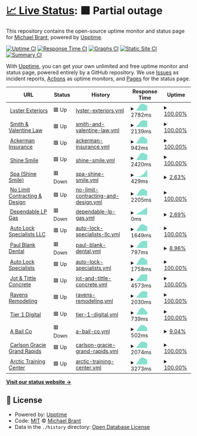 # [📈 Live Status](https://monitoring.tier1digital.com): <!--live status--> **🟧 Partial outage**

This repository contains the open-source uptime monitor and status page for [Michael Brant](http://michaelbrant.com), powered by [Upptime](https://github.com/upptime/upptime).

[![Uptime CI](https://github.com/mrbrant89/od1-monitoring/workflows/Uptime%20CI/badge.svg)](https://github.com/mrbrant89/od1-monitoring/actions?query=workflow%3A%22Uptime+CI%22)
[![Response Time CI](https://github.com/mrbrant89/od1-monitoring/workflows/Response%20Time%20CI/badge.svg)](https://github.com/mrbrant89/od1-monitoring/actions?query=workflow%3A%22Response+Time+CI%22)
[![Graphs CI](https://github.com/mrbrant89/od1-monitoring/workflows/Graphs%20CI/badge.svg)](https://github.com/mrbrant89/od1-monitoring/actions?query=workflow%3A%22Graphs+CI%22)
[![Static Site CI](https://github.com/mrbrant89/od1-monitoring/workflows/Static%20Site%20CI/badge.svg)](https://github.com/mrbrant89/od1-monitoring/actions?query=workflow%3A%22Static+Site+CI%22)
[![Summary CI](https://github.com/mrbrant89/od1-monitoring/workflows/Summary%20CI/badge.svg)](https://github.com/mrbrant89/od1-monitoring/actions?query=workflow%3A%22Summary+CI%22)

With [Upptime](https://upptime.js.org), you can get your own unlimited and free uptime monitor and status page, powered entirely by a GitHub repository. We use [Issues](https://github.com/mrbrant89/od1-monitoring/issues) as incident reports, [Actions](https://github.com/mrbrant89/od1-monitoring/actions) as uptime monitors, and [Pages](https://monitoring.tier1digital.com) for the status page.

<!--start: status pages-->
<!-- This summary is generated by Upptime (https://github.com/upptime/upptime) -->
<!-- Do not edit this manually, your changes will be overwritten -->
<!-- prettier-ignore -->
| URL | Status | History | Response Time | Uptime |
| --- | ------ | ------- | ------------- | ------ |
| <img alt="" src="https://icons.duckduckgo.com/ip3/855lysters.com.ico" height="13"> [Lyster Exteriors](https://855lysters.com) | 🟩 Up | [lyster-exteriors.yml](https://github.com/mrbrant89/od1-monitoring/commits/HEAD/history/lyster-exteriors.yml) | <details><summary><img alt="Response time graph" src="./graphs/lyster-exteriors/response-time-week.png" height="20"> 2782ms</summary><br><a href="https://monitoring.tier1digital.com/history/lyster-exteriors"><img alt="Response time 2782" src="https://img.shields.io/endpoint?url=https%3A%2F%2Fraw.githubusercontent.com%2Fmrbrant89%2Fod1-monitoring%2FHEAD%2Fapi%2Flyster-exteriors%2Fresponse-time.json"></a><br><a href="https://monitoring.tier1digital.com/history/lyster-exteriors"><img alt="24-hour response time 2782" src="https://img.shields.io/endpoint?url=https%3A%2F%2Fraw.githubusercontent.com%2Fmrbrant89%2Fod1-monitoring%2FHEAD%2Fapi%2Flyster-exteriors%2Fresponse-time-day.json"></a><br><a href="https://monitoring.tier1digital.com/history/lyster-exteriors"><img alt="7-day response time 2782" src="https://img.shields.io/endpoint?url=https%3A%2F%2Fraw.githubusercontent.com%2Fmrbrant89%2Fod1-monitoring%2FHEAD%2Fapi%2Flyster-exteriors%2Fresponse-time-week.json"></a><br><a href="https://monitoring.tier1digital.com/history/lyster-exteriors"><img alt="30-day response time 2782" src="https://img.shields.io/endpoint?url=https%3A%2F%2Fraw.githubusercontent.com%2Fmrbrant89%2Fod1-monitoring%2FHEAD%2Fapi%2Flyster-exteriors%2Fresponse-time-month.json"></a><br><a href="https://monitoring.tier1digital.com/history/lyster-exteriors"><img alt="1-year response time 2782" src="https://img.shields.io/endpoint?url=https%3A%2F%2Fraw.githubusercontent.com%2Fmrbrant89%2Fod1-monitoring%2FHEAD%2Fapi%2Flyster-exteriors%2Fresponse-time-year.json"></a></details> | <details><summary><a href="https://monitoring.tier1digital.com/history/lyster-exteriors">100.00%</a></summary><a href="https://monitoring.tier1digital.com/history/lyster-exteriors"><img alt="All-time uptime 100.00%" src="https://img.shields.io/endpoint?url=https%3A%2F%2Fraw.githubusercontent.com%2Fmrbrant89%2Fod1-monitoring%2FHEAD%2Fapi%2Flyster-exteriors%2Fuptime.json"></a><br><a href="https://monitoring.tier1digital.com/history/lyster-exteriors"><img alt="24-hour uptime 100.00%" src="https://img.shields.io/endpoint?url=https%3A%2F%2Fraw.githubusercontent.com%2Fmrbrant89%2Fod1-monitoring%2FHEAD%2Fapi%2Flyster-exteriors%2Fuptime-day.json"></a><br><a href="https://monitoring.tier1digital.com/history/lyster-exteriors"><img alt="7-day uptime 100.00%" src="https://img.shields.io/endpoint?url=https%3A%2F%2Fraw.githubusercontent.com%2Fmrbrant89%2Fod1-monitoring%2FHEAD%2Fapi%2Flyster-exteriors%2Fuptime-week.json"></a><br><a href="https://monitoring.tier1digital.com/history/lyster-exteriors"><img alt="30-day uptime 100.00%" src="https://img.shields.io/endpoint?url=https%3A%2F%2Fraw.githubusercontent.com%2Fmrbrant89%2Fod1-monitoring%2FHEAD%2Fapi%2Flyster-exteriors%2Fuptime-month.json"></a><br><a href="https://monitoring.tier1digital.com/history/lyster-exteriors"><img alt="1-year uptime 100.00%" src="https://img.shields.io/endpoint?url=https%3A%2F%2Fraw.githubusercontent.com%2Fmrbrant89%2Fod1-monitoring%2FHEAD%2Fapi%2Flyster-exteriors%2Fuptime-year.json"></a></details>
| <img alt="" src="https://icons.duckduckgo.com/ip3/yourvoiceintrial.com.ico" height="13"> [Smith & Valentine Law](https://yourvoiceintrial.com) | 🟩 Up | [smith-and-valentine-law.yml](https://github.com/mrbrant89/od1-monitoring/commits/HEAD/history/smith-and-valentine-law.yml) | <details><summary><img alt="Response time graph" src="./graphs/smith-and-valentine-law/response-time-week.png" height="20"> 2139ms</summary><br><a href="https://monitoring.tier1digital.com/history/smith-and-valentine-law"><img alt="Response time 2139" src="https://img.shields.io/endpoint?url=https%3A%2F%2Fraw.githubusercontent.com%2Fmrbrant89%2Fod1-monitoring%2FHEAD%2Fapi%2Fsmith-and-valentine-law%2Fresponse-time.json"></a><br><a href="https://monitoring.tier1digital.com/history/smith-and-valentine-law"><img alt="24-hour response time 2139" src="https://img.shields.io/endpoint?url=https%3A%2F%2Fraw.githubusercontent.com%2Fmrbrant89%2Fod1-monitoring%2FHEAD%2Fapi%2Fsmith-and-valentine-law%2Fresponse-time-day.json"></a><br><a href="https://monitoring.tier1digital.com/history/smith-and-valentine-law"><img alt="7-day response time 2139" src="https://img.shields.io/endpoint?url=https%3A%2F%2Fraw.githubusercontent.com%2Fmrbrant89%2Fod1-monitoring%2FHEAD%2Fapi%2Fsmith-and-valentine-law%2Fresponse-time-week.json"></a><br><a href="https://monitoring.tier1digital.com/history/smith-and-valentine-law"><img alt="30-day response time 2139" src="https://img.shields.io/endpoint?url=https%3A%2F%2Fraw.githubusercontent.com%2Fmrbrant89%2Fod1-monitoring%2FHEAD%2Fapi%2Fsmith-and-valentine-law%2Fresponse-time-month.json"></a><br><a href="https://monitoring.tier1digital.com/history/smith-and-valentine-law"><img alt="1-year response time 2139" src="https://img.shields.io/endpoint?url=https%3A%2F%2Fraw.githubusercontent.com%2Fmrbrant89%2Fod1-monitoring%2FHEAD%2Fapi%2Fsmith-and-valentine-law%2Fresponse-time-year.json"></a></details> | <details><summary><a href="https://monitoring.tier1digital.com/history/smith-and-valentine-law">100.00%</a></summary><a href="https://monitoring.tier1digital.com/history/smith-and-valentine-law"><img alt="All-time uptime 100.00%" src="https://img.shields.io/endpoint?url=https%3A%2F%2Fraw.githubusercontent.com%2Fmrbrant89%2Fod1-monitoring%2FHEAD%2Fapi%2Fsmith-and-valentine-law%2Fuptime.json"></a><br><a href="https://monitoring.tier1digital.com/history/smith-and-valentine-law"><img alt="24-hour uptime 100.00%" src="https://img.shields.io/endpoint?url=https%3A%2F%2Fraw.githubusercontent.com%2Fmrbrant89%2Fod1-monitoring%2FHEAD%2Fapi%2Fsmith-and-valentine-law%2Fuptime-day.json"></a><br><a href="https://monitoring.tier1digital.com/history/smith-and-valentine-law"><img alt="7-day uptime 100.00%" src="https://img.shields.io/endpoint?url=https%3A%2F%2Fraw.githubusercontent.com%2Fmrbrant89%2Fod1-monitoring%2FHEAD%2Fapi%2Fsmith-and-valentine-law%2Fuptime-week.json"></a><br><a href="https://monitoring.tier1digital.com/history/smith-and-valentine-law"><img alt="30-day uptime 100.00%" src="https://img.shields.io/endpoint?url=https%3A%2F%2Fraw.githubusercontent.com%2Fmrbrant89%2Fod1-monitoring%2FHEAD%2Fapi%2Fsmith-and-valentine-law%2Fuptime-month.json"></a><br><a href="https://monitoring.tier1digital.com/history/smith-and-valentine-law"><img alt="1-year uptime 100.00%" src="https://img.shields.io/endpoint?url=https%3A%2F%2Fraw.githubusercontent.com%2Fmrbrant89%2Fod1-monitoring%2FHEAD%2Fapi%2Fsmith-and-valentine-law%2Fuptime-year.json"></a></details>
| <img alt="" src="https://icons.duckduckgo.com/ip3/ackerman-insurance.com.ico" height="13"> [Ackerman Insurance](https://ackerman-insurance.com) | 🟩 Up | [ackerman-insurance.yml](https://github.com/mrbrant89/od1-monitoring/commits/HEAD/history/ackerman-insurance.yml) | <details><summary><img alt="Response time graph" src="./graphs/ackerman-insurance/response-time-week.png" height="20"> 942ms</summary><br><a href="https://monitoring.tier1digital.com/history/ackerman-insurance"><img alt="Response time 942" src="https://img.shields.io/endpoint?url=https%3A%2F%2Fraw.githubusercontent.com%2Fmrbrant89%2Fod1-monitoring%2FHEAD%2Fapi%2Fackerman-insurance%2Fresponse-time.json"></a><br><a href="https://monitoring.tier1digital.com/history/ackerman-insurance"><img alt="24-hour response time 942" src="https://img.shields.io/endpoint?url=https%3A%2F%2Fraw.githubusercontent.com%2Fmrbrant89%2Fod1-monitoring%2FHEAD%2Fapi%2Fackerman-insurance%2Fresponse-time-day.json"></a><br><a href="https://monitoring.tier1digital.com/history/ackerman-insurance"><img alt="7-day response time 942" src="https://img.shields.io/endpoint?url=https%3A%2F%2Fraw.githubusercontent.com%2Fmrbrant89%2Fod1-monitoring%2FHEAD%2Fapi%2Fackerman-insurance%2Fresponse-time-week.json"></a><br><a href="https://monitoring.tier1digital.com/history/ackerman-insurance"><img alt="30-day response time 942" src="https://img.shields.io/endpoint?url=https%3A%2F%2Fraw.githubusercontent.com%2Fmrbrant89%2Fod1-monitoring%2FHEAD%2Fapi%2Fackerman-insurance%2Fresponse-time-month.json"></a><br><a href="https://monitoring.tier1digital.com/history/ackerman-insurance"><img alt="1-year response time 942" src="https://img.shields.io/endpoint?url=https%3A%2F%2Fraw.githubusercontent.com%2Fmrbrant89%2Fod1-monitoring%2FHEAD%2Fapi%2Fackerman-insurance%2Fresponse-time-year.json"></a></details> | <details><summary><a href="https://monitoring.tier1digital.com/history/ackerman-insurance">100.00%</a></summary><a href="https://monitoring.tier1digital.com/history/ackerman-insurance"><img alt="All-time uptime 100.00%" src="https://img.shields.io/endpoint?url=https%3A%2F%2Fraw.githubusercontent.com%2Fmrbrant89%2Fod1-monitoring%2FHEAD%2Fapi%2Fackerman-insurance%2Fuptime.json"></a><br><a href="https://monitoring.tier1digital.com/history/ackerman-insurance"><img alt="24-hour uptime 100.00%" src="https://img.shields.io/endpoint?url=https%3A%2F%2Fraw.githubusercontent.com%2Fmrbrant89%2Fod1-monitoring%2FHEAD%2Fapi%2Fackerman-insurance%2Fuptime-day.json"></a><br><a href="https://monitoring.tier1digital.com/history/ackerman-insurance"><img alt="7-day uptime 100.00%" src="https://img.shields.io/endpoint?url=https%3A%2F%2Fraw.githubusercontent.com%2Fmrbrant89%2Fod1-monitoring%2FHEAD%2Fapi%2Fackerman-insurance%2Fuptime-week.json"></a><br><a href="https://monitoring.tier1digital.com/history/ackerman-insurance"><img alt="30-day uptime 100.00%" src="https://img.shields.io/endpoint?url=https%3A%2F%2Fraw.githubusercontent.com%2Fmrbrant89%2Fod1-monitoring%2FHEAD%2Fapi%2Fackerman-insurance%2Fuptime-month.json"></a><br><a href="https://monitoring.tier1digital.com/history/ackerman-insurance"><img alt="1-year uptime 100.00%" src="https://img.shields.io/endpoint?url=https%3A%2F%2Fraw.githubusercontent.com%2Fmrbrant89%2Fod1-monitoring%2FHEAD%2Fapi%2Fackerman-insurance%2Fuptime-year.json"></a></details>
| <img alt="" src="https://icons.duckduckgo.com/ip3/shinesmile.com.ico" height="13"> [Shine Smile](https://shinesmile.com) | 🟩 Up | [shine-smile.yml](https://github.com/mrbrant89/od1-monitoring/commits/HEAD/history/shine-smile.yml) | <details><summary><img alt="Response time graph" src="./graphs/shine-smile/response-time-week.png" height="20"> 2420ms</summary><br><a href="https://monitoring.tier1digital.com/history/shine-smile"><img alt="Response time 2420" src="https://img.shields.io/endpoint?url=https%3A%2F%2Fraw.githubusercontent.com%2Fmrbrant89%2Fod1-monitoring%2FHEAD%2Fapi%2Fshine-smile%2Fresponse-time.json"></a><br><a href="https://monitoring.tier1digital.com/history/shine-smile"><img alt="24-hour response time 2420" src="https://img.shields.io/endpoint?url=https%3A%2F%2Fraw.githubusercontent.com%2Fmrbrant89%2Fod1-monitoring%2FHEAD%2Fapi%2Fshine-smile%2Fresponse-time-day.json"></a><br><a href="https://monitoring.tier1digital.com/history/shine-smile"><img alt="7-day response time 2420" src="https://img.shields.io/endpoint?url=https%3A%2F%2Fraw.githubusercontent.com%2Fmrbrant89%2Fod1-monitoring%2FHEAD%2Fapi%2Fshine-smile%2Fresponse-time-week.json"></a><br><a href="https://monitoring.tier1digital.com/history/shine-smile"><img alt="30-day response time 2420" src="https://img.shields.io/endpoint?url=https%3A%2F%2Fraw.githubusercontent.com%2Fmrbrant89%2Fod1-monitoring%2FHEAD%2Fapi%2Fshine-smile%2Fresponse-time-month.json"></a><br><a href="https://monitoring.tier1digital.com/history/shine-smile"><img alt="1-year response time 2420" src="https://img.shields.io/endpoint?url=https%3A%2F%2Fraw.githubusercontent.com%2Fmrbrant89%2Fod1-monitoring%2FHEAD%2Fapi%2Fshine-smile%2Fresponse-time-year.json"></a></details> | <details><summary><a href="https://monitoring.tier1digital.com/history/shine-smile">100.00%</a></summary><a href="https://monitoring.tier1digital.com/history/shine-smile"><img alt="All-time uptime 100.00%" src="https://img.shields.io/endpoint?url=https%3A%2F%2Fraw.githubusercontent.com%2Fmrbrant89%2Fod1-monitoring%2FHEAD%2Fapi%2Fshine-smile%2Fuptime.json"></a><br><a href="https://monitoring.tier1digital.com/history/shine-smile"><img alt="24-hour uptime 100.00%" src="https://img.shields.io/endpoint?url=https%3A%2F%2Fraw.githubusercontent.com%2Fmrbrant89%2Fod1-monitoring%2FHEAD%2Fapi%2Fshine-smile%2Fuptime-day.json"></a><br><a href="https://monitoring.tier1digital.com/history/shine-smile"><img alt="7-day uptime 100.00%" src="https://img.shields.io/endpoint?url=https%3A%2F%2Fraw.githubusercontent.com%2Fmrbrant89%2Fod1-monitoring%2FHEAD%2Fapi%2Fshine-smile%2Fuptime-week.json"></a><br><a href="https://monitoring.tier1digital.com/history/shine-smile"><img alt="30-day uptime 100.00%" src="https://img.shields.io/endpoint?url=https%3A%2F%2Fraw.githubusercontent.com%2Fmrbrant89%2Fod1-monitoring%2FHEAD%2Fapi%2Fshine-smile%2Fuptime-month.json"></a><br><a href="https://monitoring.tier1digital.com/history/shine-smile"><img alt="1-year uptime 100.00%" src="https://img.shields.io/endpoint?url=https%3A%2F%2Fraw.githubusercontent.com%2Fmrbrant89%2Fod1-monitoring%2FHEAD%2Fapi%2Fshine-smile%2Fuptime-year.json"></a></details>
| <img alt="" src="https://icons.duckduckgo.com/ip3/spa.shinesmile.com.ico" height="13"> [Spa (Shine Smile)](https://spa.shinesmile.com) | 🟥 Down | [spa-shine-smile.yml](https://github.com/mrbrant89/od1-monitoring/commits/HEAD/history/spa-shine-smile.yml) | <details><summary><img alt="Response time graph" src="./graphs/spa-shine-smile/response-time-week.png" height="20"> 429ms</summary><br><a href="https://monitoring.tier1digital.com/history/spa-shine-smile"><img alt="Response time 429" src="https://img.shields.io/endpoint?url=https%3A%2F%2Fraw.githubusercontent.com%2Fmrbrant89%2Fod1-monitoring%2FHEAD%2Fapi%2Fspa-shine-smile%2Fresponse-time.json"></a><br><a href="https://monitoring.tier1digital.com/history/spa-shine-smile"><img alt="24-hour response time 429" src="https://img.shields.io/endpoint?url=https%3A%2F%2Fraw.githubusercontent.com%2Fmrbrant89%2Fod1-monitoring%2FHEAD%2Fapi%2Fspa-shine-smile%2Fresponse-time-day.json"></a><br><a href="https://monitoring.tier1digital.com/history/spa-shine-smile"><img alt="7-day response time 429" src="https://img.shields.io/endpoint?url=https%3A%2F%2Fraw.githubusercontent.com%2Fmrbrant89%2Fod1-monitoring%2FHEAD%2Fapi%2Fspa-shine-smile%2Fresponse-time-week.json"></a><br><a href="https://monitoring.tier1digital.com/history/spa-shine-smile"><img alt="30-day response time 429" src="https://img.shields.io/endpoint?url=https%3A%2F%2Fraw.githubusercontent.com%2Fmrbrant89%2Fod1-monitoring%2FHEAD%2Fapi%2Fspa-shine-smile%2Fresponse-time-month.json"></a><br><a href="https://monitoring.tier1digital.com/history/spa-shine-smile"><img alt="1-year response time 429" src="https://img.shields.io/endpoint?url=https%3A%2F%2Fraw.githubusercontent.com%2Fmrbrant89%2Fod1-monitoring%2FHEAD%2Fapi%2Fspa-shine-smile%2Fresponse-time-year.json"></a></details> | <details><summary><a href="https://monitoring.tier1digital.com/history/spa-shine-smile">2.63%</a></summary><a href="https://monitoring.tier1digital.com/history/spa-shine-smile"><img alt="All-time uptime 2.63%" src="https://img.shields.io/endpoint?url=https%3A%2F%2Fraw.githubusercontent.com%2Fmrbrant89%2Fod1-monitoring%2FHEAD%2Fapi%2Fspa-shine-smile%2Fuptime.json"></a><br><a href="https://monitoring.tier1digital.com/history/spa-shine-smile"><img alt="24-hour uptime 2.63%" src="https://img.shields.io/endpoint?url=https%3A%2F%2Fraw.githubusercontent.com%2Fmrbrant89%2Fod1-monitoring%2FHEAD%2Fapi%2Fspa-shine-smile%2Fuptime-day.json"></a><br><a href="https://monitoring.tier1digital.com/history/spa-shine-smile"><img alt="7-day uptime 2.63%" src="https://img.shields.io/endpoint?url=https%3A%2F%2Fraw.githubusercontent.com%2Fmrbrant89%2Fod1-monitoring%2FHEAD%2Fapi%2Fspa-shine-smile%2Fuptime-week.json"></a><br><a href="https://monitoring.tier1digital.com/history/spa-shine-smile"><img alt="30-day uptime 2.63%" src="https://img.shields.io/endpoint?url=https%3A%2F%2Fraw.githubusercontent.com%2Fmrbrant89%2Fod1-monitoring%2FHEAD%2Fapi%2Fspa-shine-smile%2Fuptime-month.json"></a><br><a href="https://monitoring.tier1digital.com/history/spa-shine-smile"><img alt="1-year uptime 2.63%" src="https://img.shields.io/endpoint?url=https%3A%2F%2Fraw.githubusercontent.com%2Fmrbrant89%2Fod1-monitoring%2FHEAD%2Fapi%2Fspa-shine-smile%2Fuptime-year.json"></a></details>
| <img alt="" src="https://icons.duckduckgo.com/ip3/nolimitcontractinganddesign.com.ico" height="13"> [No Limit Contracting & Design](https://nolimitcontractinganddesign.com) | 🟩 Up | [no-limit-contracting-and-design.yml](https://github.com/mrbrant89/od1-monitoring/commits/HEAD/history/no-limit-contracting-and-design.yml) | <details><summary><img alt="Response time graph" src="./graphs/no-limit-contracting-and-design/response-time-week.png" height="20"> 2205ms</summary><br><a href="https://monitoring.tier1digital.com/history/no-limit-contracting-and-design"><img alt="Response time 2205" src="https://img.shields.io/endpoint?url=https%3A%2F%2Fraw.githubusercontent.com%2Fmrbrant89%2Fod1-monitoring%2FHEAD%2Fapi%2Fno-limit-contracting-and-design%2Fresponse-time.json"></a><br><a href="https://monitoring.tier1digital.com/history/no-limit-contracting-and-design"><img alt="24-hour response time 2205" src="https://img.shields.io/endpoint?url=https%3A%2F%2Fraw.githubusercontent.com%2Fmrbrant89%2Fod1-monitoring%2FHEAD%2Fapi%2Fno-limit-contracting-and-design%2Fresponse-time-day.json"></a><br><a href="https://monitoring.tier1digital.com/history/no-limit-contracting-and-design"><img alt="7-day response time 2205" src="https://img.shields.io/endpoint?url=https%3A%2F%2Fraw.githubusercontent.com%2Fmrbrant89%2Fod1-monitoring%2FHEAD%2Fapi%2Fno-limit-contracting-and-design%2Fresponse-time-week.json"></a><br><a href="https://monitoring.tier1digital.com/history/no-limit-contracting-and-design"><img alt="30-day response time 2205" src="https://img.shields.io/endpoint?url=https%3A%2F%2Fraw.githubusercontent.com%2Fmrbrant89%2Fod1-monitoring%2FHEAD%2Fapi%2Fno-limit-contracting-and-design%2Fresponse-time-month.json"></a><br><a href="https://monitoring.tier1digital.com/history/no-limit-contracting-and-design"><img alt="1-year response time 2205" src="https://img.shields.io/endpoint?url=https%3A%2F%2Fraw.githubusercontent.com%2Fmrbrant89%2Fod1-monitoring%2FHEAD%2Fapi%2Fno-limit-contracting-and-design%2Fresponse-time-year.json"></a></details> | <details><summary><a href="https://monitoring.tier1digital.com/history/no-limit-contracting-and-design">100.00%</a></summary><a href="https://monitoring.tier1digital.com/history/no-limit-contracting-and-design"><img alt="All-time uptime 100.00%" src="https://img.shields.io/endpoint?url=https%3A%2F%2Fraw.githubusercontent.com%2Fmrbrant89%2Fod1-monitoring%2FHEAD%2Fapi%2Fno-limit-contracting-and-design%2Fuptime.json"></a><br><a href="https://monitoring.tier1digital.com/history/no-limit-contracting-and-design"><img alt="24-hour uptime 100.00%" src="https://img.shields.io/endpoint?url=https%3A%2F%2Fraw.githubusercontent.com%2Fmrbrant89%2Fod1-monitoring%2FHEAD%2Fapi%2Fno-limit-contracting-and-design%2Fuptime-day.json"></a><br><a href="https://monitoring.tier1digital.com/history/no-limit-contracting-and-design"><img alt="7-day uptime 100.00%" src="https://img.shields.io/endpoint?url=https%3A%2F%2Fraw.githubusercontent.com%2Fmrbrant89%2Fod1-monitoring%2FHEAD%2Fapi%2Fno-limit-contracting-and-design%2Fuptime-week.json"></a><br><a href="https://monitoring.tier1digital.com/history/no-limit-contracting-and-design"><img alt="30-day uptime 100.00%" src="https://img.shields.io/endpoint?url=https%3A%2F%2Fraw.githubusercontent.com%2Fmrbrant89%2Fod1-monitoring%2FHEAD%2Fapi%2Fno-limit-contracting-and-design%2Fuptime-month.json"></a><br><a href="https://monitoring.tier1digital.com/history/no-limit-contracting-and-design"><img alt="1-year uptime 100.00%" src="https://img.shields.io/endpoint?url=https%3A%2F%2Fraw.githubusercontent.com%2Fmrbrant89%2Fod1-monitoring%2FHEAD%2Fapi%2Fno-limit-contracting-and-design%2Fuptime-year.json"></a></details>
| <img alt="" src="https://icons.duckduckgo.com/ip3/depenablelpgas.com.ico" height="13"> [Dependable LP Gas](https://depenablelpgas.com) | 🟥 Down | [dependable-lp-gas.yml](https://github.com/mrbrant89/od1-monitoring/commits/HEAD/history/dependable-lp-gas.yml) | <details><summary><img alt="Response time graph" src="./graphs/dependable-lp-gas/response-time-week.png" height="20"> 0ms</summary><br><a href="https://monitoring.tier1digital.com/history/dependable-lp-gas"><img alt="Response time 0" src="https://img.shields.io/endpoint?url=https%3A%2F%2Fraw.githubusercontent.com%2Fmrbrant89%2Fod1-monitoring%2FHEAD%2Fapi%2Fdependable-lp-gas%2Fresponse-time.json"></a><br><a href="https://monitoring.tier1digital.com/history/dependable-lp-gas"><img alt="24-hour response time 0" src="https://img.shields.io/endpoint?url=https%3A%2F%2Fraw.githubusercontent.com%2Fmrbrant89%2Fod1-monitoring%2FHEAD%2Fapi%2Fdependable-lp-gas%2Fresponse-time-day.json"></a><br><a href="https://monitoring.tier1digital.com/history/dependable-lp-gas"><img alt="7-day response time 0" src="https://img.shields.io/endpoint?url=https%3A%2F%2Fraw.githubusercontent.com%2Fmrbrant89%2Fod1-monitoring%2FHEAD%2Fapi%2Fdependable-lp-gas%2Fresponse-time-week.json"></a><br><a href="https://monitoring.tier1digital.com/history/dependable-lp-gas"><img alt="30-day response time 0" src="https://img.shields.io/endpoint?url=https%3A%2F%2Fraw.githubusercontent.com%2Fmrbrant89%2Fod1-monitoring%2FHEAD%2Fapi%2Fdependable-lp-gas%2Fresponse-time-month.json"></a><br><a href="https://monitoring.tier1digital.com/history/dependable-lp-gas"><img alt="1-year response time 0" src="https://img.shields.io/endpoint?url=https%3A%2F%2Fraw.githubusercontent.com%2Fmrbrant89%2Fod1-monitoring%2FHEAD%2Fapi%2Fdependable-lp-gas%2Fresponse-time-year.json"></a></details> | <details><summary><a href="https://monitoring.tier1digital.com/history/dependable-lp-gas">2.69%</a></summary><a href="https://monitoring.tier1digital.com/history/dependable-lp-gas"><img alt="All-time uptime 2.69%" src="https://img.shields.io/endpoint?url=https%3A%2F%2Fraw.githubusercontent.com%2Fmrbrant89%2Fod1-monitoring%2FHEAD%2Fapi%2Fdependable-lp-gas%2Fuptime.json"></a><br><a href="https://monitoring.tier1digital.com/history/dependable-lp-gas"><img alt="24-hour uptime 2.69%" src="https://img.shields.io/endpoint?url=https%3A%2F%2Fraw.githubusercontent.com%2Fmrbrant89%2Fod1-monitoring%2FHEAD%2Fapi%2Fdependable-lp-gas%2Fuptime-day.json"></a><br><a href="https://monitoring.tier1digital.com/history/dependable-lp-gas"><img alt="7-day uptime 2.69%" src="https://img.shields.io/endpoint?url=https%3A%2F%2Fraw.githubusercontent.com%2Fmrbrant89%2Fod1-monitoring%2FHEAD%2Fapi%2Fdependable-lp-gas%2Fuptime-week.json"></a><br><a href="https://monitoring.tier1digital.com/history/dependable-lp-gas"><img alt="30-day uptime 2.69%" src="https://img.shields.io/endpoint?url=https%3A%2F%2Fraw.githubusercontent.com%2Fmrbrant89%2Fod1-monitoring%2FHEAD%2Fapi%2Fdependable-lp-gas%2Fuptime-month.json"></a><br><a href="https://monitoring.tier1digital.com/history/dependable-lp-gas"><img alt="1-year uptime 2.69%" src="https://img.shields.io/endpoint?url=https%3A%2F%2Fraw.githubusercontent.com%2Fmrbrant89%2Fod1-monitoring%2FHEAD%2Fapi%2Fdependable-lp-gas%2Fuptime-year.json"></a></details>
| <img alt="" src="https://icons.duckduckgo.com/ip3/grandrapids-locksmith.com.ico" height="13"> [Auto Lock Specialists LLC](https://grandrapids-locksmith.com) | 🟩 Up | [auto-lock-specialists-llc.yml](https://github.com/mrbrant89/od1-monitoring/commits/HEAD/history/auto-lock-specialists-llc.yml) | <details><summary><img alt="Response time graph" src="./graphs/auto-lock-specialists-llc/response-time-week.png" height="20"> 1649ms</summary><br><a href="https://monitoring.tier1digital.com/history/auto-lock-specialists-llc"><img alt="Response time 1649" src="https://img.shields.io/endpoint?url=https%3A%2F%2Fraw.githubusercontent.com%2Fmrbrant89%2Fod1-monitoring%2FHEAD%2Fapi%2Fauto-lock-specialists-llc%2Fresponse-time.json"></a><br><a href="https://monitoring.tier1digital.com/history/auto-lock-specialists-llc"><img alt="24-hour response time 1649" src="https://img.shields.io/endpoint?url=https%3A%2F%2Fraw.githubusercontent.com%2Fmrbrant89%2Fod1-monitoring%2FHEAD%2Fapi%2Fauto-lock-specialists-llc%2Fresponse-time-day.json"></a><br><a href="https://monitoring.tier1digital.com/history/auto-lock-specialists-llc"><img alt="7-day response time 1649" src="https://img.shields.io/endpoint?url=https%3A%2F%2Fraw.githubusercontent.com%2Fmrbrant89%2Fod1-monitoring%2FHEAD%2Fapi%2Fauto-lock-specialists-llc%2Fresponse-time-week.json"></a><br><a href="https://monitoring.tier1digital.com/history/auto-lock-specialists-llc"><img alt="30-day response time 1649" src="https://img.shields.io/endpoint?url=https%3A%2F%2Fraw.githubusercontent.com%2Fmrbrant89%2Fod1-monitoring%2FHEAD%2Fapi%2Fauto-lock-specialists-llc%2Fresponse-time-month.json"></a><br><a href="https://monitoring.tier1digital.com/history/auto-lock-specialists-llc"><img alt="1-year response time 1649" src="https://img.shields.io/endpoint?url=https%3A%2F%2Fraw.githubusercontent.com%2Fmrbrant89%2Fod1-monitoring%2FHEAD%2Fapi%2Fauto-lock-specialists-llc%2Fresponse-time-year.json"></a></details> | <details><summary><a href="https://monitoring.tier1digital.com/history/auto-lock-specialists-llc">100.00%</a></summary><a href="https://monitoring.tier1digital.com/history/auto-lock-specialists-llc"><img alt="All-time uptime 100.00%" src="https://img.shields.io/endpoint?url=https%3A%2F%2Fraw.githubusercontent.com%2Fmrbrant89%2Fod1-monitoring%2FHEAD%2Fapi%2Fauto-lock-specialists-llc%2Fuptime.json"></a><br><a href="https://monitoring.tier1digital.com/history/auto-lock-specialists-llc"><img alt="24-hour uptime 100.00%" src="https://img.shields.io/endpoint?url=https%3A%2F%2Fraw.githubusercontent.com%2Fmrbrant89%2Fod1-monitoring%2FHEAD%2Fapi%2Fauto-lock-specialists-llc%2Fuptime-day.json"></a><br><a href="https://monitoring.tier1digital.com/history/auto-lock-specialists-llc"><img alt="7-day uptime 100.00%" src="https://img.shields.io/endpoint?url=https%3A%2F%2Fraw.githubusercontent.com%2Fmrbrant89%2Fod1-monitoring%2FHEAD%2Fapi%2Fauto-lock-specialists-llc%2Fuptime-week.json"></a><br><a href="https://monitoring.tier1digital.com/history/auto-lock-specialists-llc"><img alt="30-day uptime 100.00%" src="https://img.shields.io/endpoint?url=https%3A%2F%2Fraw.githubusercontent.com%2Fmrbrant89%2Fod1-monitoring%2FHEAD%2Fapi%2Fauto-lock-specialists-llc%2Fuptime-month.json"></a><br><a href="https://monitoring.tier1digital.com/history/auto-lock-specialists-llc"><img alt="1-year uptime 100.00%" src="https://img.shields.io/endpoint?url=https%3A%2F%2Fraw.githubusercontent.com%2Fmrbrant89%2Fod1-monitoring%2FHEAD%2Fapi%2Fauto-lock-specialists-llc%2Fuptime-year.json"></a></details>
| <img alt="" src="https://icons.duckduckgo.com/ip3/paulblank.dental.ico" height="13"> [Paul Blank Dental](https://paulblank.dental) | 🟥 Down | [paul-blank-dental.yml](https://github.com/mrbrant89/od1-monitoring/commits/HEAD/history/paul-blank-dental.yml) | <details><summary><img alt="Response time graph" src="./graphs/paul-blank-dental/response-time-week.png" height="20"> 797ms</summary><br><a href="https://monitoring.tier1digital.com/history/paul-blank-dental"><img alt="Response time 797" src="https://img.shields.io/endpoint?url=https%3A%2F%2Fraw.githubusercontent.com%2Fmrbrant89%2Fod1-monitoring%2FHEAD%2Fapi%2Fpaul-blank-dental%2Fresponse-time.json"></a><br><a href="https://monitoring.tier1digital.com/history/paul-blank-dental"><img alt="24-hour response time 797" src="https://img.shields.io/endpoint?url=https%3A%2F%2Fraw.githubusercontent.com%2Fmrbrant89%2Fod1-monitoring%2FHEAD%2Fapi%2Fpaul-blank-dental%2Fresponse-time-day.json"></a><br><a href="https://monitoring.tier1digital.com/history/paul-blank-dental"><img alt="7-day response time 797" src="https://img.shields.io/endpoint?url=https%3A%2F%2Fraw.githubusercontent.com%2Fmrbrant89%2Fod1-monitoring%2FHEAD%2Fapi%2Fpaul-blank-dental%2Fresponse-time-week.json"></a><br><a href="https://monitoring.tier1digital.com/history/paul-blank-dental"><img alt="30-day response time 797" src="https://img.shields.io/endpoint?url=https%3A%2F%2Fraw.githubusercontent.com%2Fmrbrant89%2Fod1-monitoring%2FHEAD%2Fapi%2Fpaul-blank-dental%2Fresponse-time-month.json"></a><br><a href="https://monitoring.tier1digital.com/history/paul-blank-dental"><img alt="1-year response time 797" src="https://img.shields.io/endpoint?url=https%3A%2F%2Fraw.githubusercontent.com%2Fmrbrant89%2Fod1-monitoring%2FHEAD%2Fapi%2Fpaul-blank-dental%2Fresponse-time-year.json"></a></details> | <details><summary><a href="https://monitoring.tier1digital.com/history/paul-blank-dental">8.96%</a></summary><a href="https://monitoring.tier1digital.com/history/paul-blank-dental"><img alt="All-time uptime 8.96%" src="https://img.shields.io/endpoint?url=https%3A%2F%2Fraw.githubusercontent.com%2Fmrbrant89%2Fod1-monitoring%2FHEAD%2Fapi%2Fpaul-blank-dental%2Fuptime.json"></a><br><a href="https://monitoring.tier1digital.com/history/paul-blank-dental"><img alt="24-hour uptime 8.96%" src="https://img.shields.io/endpoint?url=https%3A%2F%2Fraw.githubusercontent.com%2Fmrbrant89%2Fod1-monitoring%2FHEAD%2Fapi%2Fpaul-blank-dental%2Fuptime-day.json"></a><br><a href="https://monitoring.tier1digital.com/history/paul-blank-dental"><img alt="7-day uptime 8.96%" src="https://img.shields.io/endpoint?url=https%3A%2F%2Fraw.githubusercontent.com%2Fmrbrant89%2Fod1-monitoring%2FHEAD%2Fapi%2Fpaul-blank-dental%2Fuptime-week.json"></a><br><a href="https://monitoring.tier1digital.com/history/paul-blank-dental"><img alt="30-day uptime 8.96%" src="https://img.shields.io/endpoint?url=https%3A%2F%2Fraw.githubusercontent.com%2Fmrbrant89%2Fod1-monitoring%2FHEAD%2Fapi%2Fpaul-blank-dental%2Fuptime-month.json"></a><br><a href="https://monitoring.tier1digital.com/history/paul-blank-dental"><img alt="1-year uptime 8.96%" src="https://img.shields.io/endpoint?url=https%3A%2F%2Fraw.githubusercontent.com%2Fmrbrant89%2Fod1-monitoring%2FHEAD%2Fapi%2Fpaul-blank-dental%2Fuptime-year.json"></a></details>
| <img alt="" src="https://icons.duckduckgo.com/ip3/kalamazoo-locksmith.com.ico" height="13"> [Auto Lock Specialists](https://kalamazoo-locksmith.com) | 🟩 Up | [auto-lock-specialists.yml](https://github.com/mrbrant89/od1-monitoring/commits/HEAD/history/auto-lock-specialists.yml) | <details><summary><img alt="Response time graph" src="./graphs/auto-lock-specialists/response-time-week.png" height="20"> 1758ms</summary><br><a href="https://monitoring.tier1digital.com/history/auto-lock-specialists"><img alt="Response time 1758" src="https://img.shields.io/endpoint?url=https%3A%2F%2Fraw.githubusercontent.com%2Fmrbrant89%2Fod1-monitoring%2FHEAD%2Fapi%2Fauto-lock-specialists%2Fresponse-time.json"></a><br><a href="https://monitoring.tier1digital.com/history/auto-lock-specialists"><img alt="24-hour response time 1758" src="https://img.shields.io/endpoint?url=https%3A%2F%2Fraw.githubusercontent.com%2Fmrbrant89%2Fod1-monitoring%2FHEAD%2Fapi%2Fauto-lock-specialists%2Fresponse-time-day.json"></a><br><a href="https://monitoring.tier1digital.com/history/auto-lock-specialists"><img alt="7-day response time 1758" src="https://img.shields.io/endpoint?url=https%3A%2F%2Fraw.githubusercontent.com%2Fmrbrant89%2Fod1-monitoring%2FHEAD%2Fapi%2Fauto-lock-specialists%2Fresponse-time-week.json"></a><br><a href="https://monitoring.tier1digital.com/history/auto-lock-specialists"><img alt="30-day response time 1758" src="https://img.shields.io/endpoint?url=https%3A%2F%2Fraw.githubusercontent.com%2Fmrbrant89%2Fod1-monitoring%2FHEAD%2Fapi%2Fauto-lock-specialists%2Fresponse-time-month.json"></a><br><a href="https://monitoring.tier1digital.com/history/auto-lock-specialists"><img alt="1-year response time 1758" src="https://img.shields.io/endpoint?url=https%3A%2F%2Fraw.githubusercontent.com%2Fmrbrant89%2Fod1-monitoring%2FHEAD%2Fapi%2Fauto-lock-specialists%2Fresponse-time-year.json"></a></details> | <details><summary><a href="https://monitoring.tier1digital.com/history/auto-lock-specialists">100.00%</a></summary><a href="https://monitoring.tier1digital.com/history/auto-lock-specialists"><img alt="All-time uptime 100.00%" src="https://img.shields.io/endpoint?url=https%3A%2F%2Fraw.githubusercontent.com%2Fmrbrant89%2Fod1-monitoring%2FHEAD%2Fapi%2Fauto-lock-specialists%2Fuptime.json"></a><br><a href="https://monitoring.tier1digital.com/history/auto-lock-specialists"><img alt="24-hour uptime 100.00%" src="https://img.shields.io/endpoint?url=https%3A%2F%2Fraw.githubusercontent.com%2Fmrbrant89%2Fod1-monitoring%2FHEAD%2Fapi%2Fauto-lock-specialists%2Fuptime-day.json"></a><br><a href="https://monitoring.tier1digital.com/history/auto-lock-specialists"><img alt="7-day uptime 100.00%" src="https://img.shields.io/endpoint?url=https%3A%2F%2Fraw.githubusercontent.com%2Fmrbrant89%2Fod1-monitoring%2FHEAD%2Fapi%2Fauto-lock-specialists%2Fuptime-week.json"></a><br><a href="https://monitoring.tier1digital.com/history/auto-lock-specialists"><img alt="30-day uptime 100.00%" src="https://img.shields.io/endpoint?url=https%3A%2F%2Fraw.githubusercontent.com%2Fmrbrant89%2Fod1-monitoring%2FHEAD%2Fapi%2Fauto-lock-specialists%2Fuptime-month.json"></a><br><a href="https://monitoring.tier1digital.com/history/auto-lock-specialists"><img alt="1-year uptime 100.00%" src="https://img.shields.io/endpoint?url=https%3A%2F%2Fraw.githubusercontent.com%2Fmrbrant89%2Fod1-monitoring%2FHEAD%2Fapi%2Fauto-lock-specialists%2Fuptime-year.json"></a></details>
| <img alt="" src="https://icons.duckduckgo.com/ip3/jotandtittleconcrete.com.ico" height="13"> [Jot & Tittle Concrete](https://jotandtittleconcrete.com) | 🟩 Up | [jot-and-tittle-concrete.yml](https://github.com/mrbrant89/od1-monitoring/commits/HEAD/history/jot-and-tittle-concrete.yml) | <details><summary><img alt="Response time graph" src="./graphs/jot-and-tittle-concrete/response-time-week.png" height="20"> 4573ms</summary><br><a href="https://monitoring.tier1digital.com/history/jot-and-tittle-concrete"><img alt="Response time 4573" src="https://img.shields.io/endpoint?url=https%3A%2F%2Fraw.githubusercontent.com%2Fmrbrant89%2Fod1-monitoring%2FHEAD%2Fapi%2Fjot-and-tittle-concrete%2Fresponse-time.json"></a><br><a href="https://monitoring.tier1digital.com/history/jot-and-tittle-concrete"><img alt="24-hour response time 4573" src="https://img.shields.io/endpoint?url=https%3A%2F%2Fraw.githubusercontent.com%2Fmrbrant89%2Fod1-monitoring%2FHEAD%2Fapi%2Fjot-and-tittle-concrete%2Fresponse-time-day.json"></a><br><a href="https://monitoring.tier1digital.com/history/jot-and-tittle-concrete"><img alt="7-day response time 4573" src="https://img.shields.io/endpoint?url=https%3A%2F%2Fraw.githubusercontent.com%2Fmrbrant89%2Fod1-monitoring%2FHEAD%2Fapi%2Fjot-and-tittle-concrete%2Fresponse-time-week.json"></a><br><a href="https://monitoring.tier1digital.com/history/jot-and-tittle-concrete"><img alt="30-day response time 4573" src="https://img.shields.io/endpoint?url=https%3A%2F%2Fraw.githubusercontent.com%2Fmrbrant89%2Fod1-monitoring%2FHEAD%2Fapi%2Fjot-and-tittle-concrete%2Fresponse-time-month.json"></a><br><a href="https://monitoring.tier1digital.com/history/jot-and-tittle-concrete"><img alt="1-year response time 4573" src="https://img.shields.io/endpoint?url=https%3A%2F%2Fraw.githubusercontent.com%2Fmrbrant89%2Fod1-monitoring%2FHEAD%2Fapi%2Fjot-and-tittle-concrete%2Fresponse-time-year.json"></a></details> | <details><summary><a href="https://monitoring.tier1digital.com/history/jot-and-tittle-concrete">100.00%</a></summary><a href="https://monitoring.tier1digital.com/history/jot-and-tittle-concrete"><img alt="All-time uptime 100.00%" src="https://img.shields.io/endpoint?url=https%3A%2F%2Fraw.githubusercontent.com%2Fmrbrant89%2Fod1-monitoring%2FHEAD%2Fapi%2Fjot-and-tittle-concrete%2Fuptime.json"></a><br><a href="https://monitoring.tier1digital.com/history/jot-and-tittle-concrete"><img alt="24-hour uptime 100.00%" src="https://img.shields.io/endpoint?url=https%3A%2F%2Fraw.githubusercontent.com%2Fmrbrant89%2Fod1-monitoring%2FHEAD%2Fapi%2Fjot-and-tittle-concrete%2Fuptime-day.json"></a><br><a href="https://monitoring.tier1digital.com/history/jot-and-tittle-concrete"><img alt="7-day uptime 100.00%" src="https://img.shields.io/endpoint?url=https%3A%2F%2Fraw.githubusercontent.com%2Fmrbrant89%2Fod1-monitoring%2FHEAD%2Fapi%2Fjot-and-tittle-concrete%2Fuptime-week.json"></a><br><a href="https://monitoring.tier1digital.com/history/jot-and-tittle-concrete"><img alt="30-day uptime 100.00%" src="https://img.shields.io/endpoint?url=https%3A%2F%2Fraw.githubusercontent.com%2Fmrbrant89%2Fod1-monitoring%2FHEAD%2Fapi%2Fjot-and-tittle-concrete%2Fuptime-month.json"></a><br><a href="https://monitoring.tier1digital.com/history/jot-and-tittle-concrete"><img alt="1-year uptime 100.00%" src="https://img.shields.io/endpoint?url=https%3A%2F%2Fraw.githubusercontent.com%2Fmrbrant89%2Fod1-monitoring%2FHEAD%2Fapi%2Fjot-and-tittle-concrete%2Fuptime-year.json"></a></details>
| <img alt="" src="https://icons.duckduckgo.com/ip3/ravenremodelingoflansing.com.ico" height="13"> [Ravens Remodeling](https://ravenremodelingoflansing.com) | 🟩 Up | [ravens-remodeling.yml](https://github.com/mrbrant89/od1-monitoring/commits/HEAD/history/ravens-remodeling.yml) | <details><summary><img alt="Response time graph" src="./graphs/ravens-remodeling/response-time-week.png" height="20"> 2030ms</summary><br><a href="https://monitoring.tier1digital.com/history/ravens-remodeling"><img alt="Response time 2030" src="https://img.shields.io/endpoint?url=https%3A%2F%2Fraw.githubusercontent.com%2Fmrbrant89%2Fod1-monitoring%2FHEAD%2Fapi%2Fravens-remodeling%2Fresponse-time.json"></a><br><a href="https://monitoring.tier1digital.com/history/ravens-remodeling"><img alt="24-hour response time 2030" src="https://img.shields.io/endpoint?url=https%3A%2F%2Fraw.githubusercontent.com%2Fmrbrant89%2Fod1-monitoring%2FHEAD%2Fapi%2Fravens-remodeling%2Fresponse-time-day.json"></a><br><a href="https://monitoring.tier1digital.com/history/ravens-remodeling"><img alt="7-day response time 2030" src="https://img.shields.io/endpoint?url=https%3A%2F%2Fraw.githubusercontent.com%2Fmrbrant89%2Fod1-monitoring%2FHEAD%2Fapi%2Fravens-remodeling%2Fresponse-time-week.json"></a><br><a href="https://monitoring.tier1digital.com/history/ravens-remodeling"><img alt="30-day response time 2030" src="https://img.shields.io/endpoint?url=https%3A%2F%2Fraw.githubusercontent.com%2Fmrbrant89%2Fod1-monitoring%2FHEAD%2Fapi%2Fravens-remodeling%2Fresponse-time-month.json"></a><br><a href="https://monitoring.tier1digital.com/history/ravens-remodeling"><img alt="1-year response time 2030" src="https://img.shields.io/endpoint?url=https%3A%2F%2Fraw.githubusercontent.com%2Fmrbrant89%2Fod1-monitoring%2FHEAD%2Fapi%2Fravens-remodeling%2Fresponse-time-year.json"></a></details> | <details><summary><a href="https://monitoring.tier1digital.com/history/ravens-remodeling">100.00%</a></summary><a href="https://monitoring.tier1digital.com/history/ravens-remodeling"><img alt="All-time uptime 100.00%" src="https://img.shields.io/endpoint?url=https%3A%2F%2Fraw.githubusercontent.com%2Fmrbrant89%2Fod1-monitoring%2FHEAD%2Fapi%2Fravens-remodeling%2Fuptime.json"></a><br><a href="https://monitoring.tier1digital.com/history/ravens-remodeling"><img alt="24-hour uptime 100.00%" src="https://img.shields.io/endpoint?url=https%3A%2F%2Fraw.githubusercontent.com%2Fmrbrant89%2Fod1-monitoring%2FHEAD%2Fapi%2Fravens-remodeling%2Fuptime-day.json"></a><br><a href="https://monitoring.tier1digital.com/history/ravens-remodeling"><img alt="7-day uptime 100.00%" src="https://img.shields.io/endpoint?url=https%3A%2F%2Fraw.githubusercontent.com%2Fmrbrant89%2Fod1-monitoring%2FHEAD%2Fapi%2Fravens-remodeling%2Fuptime-week.json"></a><br><a href="https://monitoring.tier1digital.com/history/ravens-remodeling"><img alt="30-day uptime 100.00%" src="https://img.shields.io/endpoint?url=https%3A%2F%2Fraw.githubusercontent.com%2Fmrbrant89%2Fod1-monitoring%2FHEAD%2Fapi%2Fravens-remodeling%2Fuptime-month.json"></a><br><a href="https://monitoring.tier1digital.com/history/ravens-remodeling"><img alt="1-year uptime 100.00%" src="https://img.shields.io/endpoint?url=https%3A%2F%2Fraw.githubusercontent.com%2Fmrbrant89%2Fod1-monitoring%2FHEAD%2Fapi%2Fravens-remodeling%2Fuptime-year.json"></a></details>
| <img alt="" src="https://icons.duckduckgo.com/ip3/tier1digital.com.ico" height="13"> [Tier 1 Digital](https://tier1digital.com) | 🟩 Up | [tier-1-digital.yml](https://github.com/mrbrant89/od1-monitoring/commits/HEAD/history/tier-1-digital.yml) | <details><summary><img alt="Response time graph" src="./graphs/tier-1-digital/response-time-week.png" height="20"> 739ms</summary><br><a href="https://monitoring.tier1digital.com/history/tier-1-digital"><img alt="Response time 739" src="https://img.shields.io/endpoint?url=https%3A%2F%2Fraw.githubusercontent.com%2Fmrbrant89%2Fod1-monitoring%2FHEAD%2Fapi%2Ftier-1-digital%2Fresponse-time.json"></a><br><a href="https://monitoring.tier1digital.com/history/tier-1-digital"><img alt="24-hour response time 739" src="https://img.shields.io/endpoint?url=https%3A%2F%2Fraw.githubusercontent.com%2Fmrbrant89%2Fod1-monitoring%2FHEAD%2Fapi%2Ftier-1-digital%2Fresponse-time-day.json"></a><br><a href="https://monitoring.tier1digital.com/history/tier-1-digital"><img alt="7-day response time 739" src="https://img.shields.io/endpoint?url=https%3A%2F%2Fraw.githubusercontent.com%2Fmrbrant89%2Fod1-monitoring%2FHEAD%2Fapi%2Ftier-1-digital%2Fresponse-time-week.json"></a><br><a href="https://monitoring.tier1digital.com/history/tier-1-digital"><img alt="30-day response time 739" src="https://img.shields.io/endpoint?url=https%3A%2F%2Fraw.githubusercontent.com%2Fmrbrant89%2Fod1-monitoring%2FHEAD%2Fapi%2Ftier-1-digital%2Fresponse-time-month.json"></a><br><a href="https://monitoring.tier1digital.com/history/tier-1-digital"><img alt="1-year response time 739" src="https://img.shields.io/endpoint?url=https%3A%2F%2Fraw.githubusercontent.com%2Fmrbrant89%2Fod1-monitoring%2FHEAD%2Fapi%2Ftier-1-digital%2Fresponse-time-year.json"></a></details> | <details><summary><a href="https://monitoring.tier1digital.com/history/tier-1-digital">100.00%</a></summary><a href="https://monitoring.tier1digital.com/history/tier-1-digital"><img alt="All-time uptime 100.00%" src="https://img.shields.io/endpoint?url=https%3A%2F%2Fraw.githubusercontent.com%2Fmrbrant89%2Fod1-monitoring%2FHEAD%2Fapi%2Ftier-1-digital%2Fuptime.json"></a><br><a href="https://monitoring.tier1digital.com/history/tier-1-digital"><img alt="24-hour uptime 100.00%" src="https://img.shields.io/endpoint?url=https%3A%2F%2Fraw.githubusercontent.com%2Fmrbrant89%2Fod1-monitoring%2FHEAD%2Fapi%2Ftier-1-digital%2Fuptime-day.json"></a><br><a href="https://monitoring.tier1digital.com/history/tier-1-digital"><img alt="7-day uptime 100.00%" src="https://img.shields.io/endpoint?url=https%3A%2F%2Fraw.githubusercontent.com%2Fmrbrant89%2Fod1-monitoring%2FHEAD%2Fapi%2Ftier-1-digital%2Fuptime-week.json"></a><br><a href="https://monitoring.tier1digital.com/history/tier-1-digital"><img alt="30-day uptime 100.00%" src="https://img.shields.io/endpoint?url=https%3A%2F%2Fraw.githubusercontent.com%2Fmrbrant89%2Fod1-monitoring%2FHEAD%2Fapi%2Ftier-1-digital%2Fuptime-month.json"></a><br><a href="https://monitoring.tier1digital.com/history/tier-1-digital"><img alt="1-year uptime 100.00%" src="https://img.shields.io/endpoint?url=https%3A%2F%2Fraw.githubusercontent.com%2Fmrbrant89%2Fod1-monitoring%2FHEAD%2Fapi%2Ftier-1-digital%2Fuptime-year.json"></a></details>
| <img alt="" src="https://icons.duckduckgo.com/ip3/abailco.com.ico" height="13"> [A Bail Co](https://abailco.com) | 🟥 Down | [a-bail-co.yml](https://github.com/mrbrant89/od1-monitoring/commits/HEAD/history/a-bail-co.yml) | <details><summary><img alt="Response time graph" src="./graphs/a-bail-co/response-time-week.png" height="20"> 502ms</summary><br><a href="https://monitoring.tier1digital.com/history/a-bail-co"><img alt="Response time 502" src="https://img.shields.io/endpoint?url=https%3A%2F%2Fraw.githubusercontent.com%2Fmrbrant89%2Fod1-monitoring%2FHEAD%2Fapi%2Fa-bail-co%2Fresponse-time.json"></a><br><a href="https://monitoring.tier1digital.com/history/a-bail-co"><img alt="24-hour response time 502" src="https://img.shields.io/endpoint?url=https%3A%2F%2Fraw.githubusercontent.com%2Fmrbrant89%2Fod1-monitoring%2FHEAD%2Fapi%2Fa-bail-co%2Fresponse-time-day.json"></a><br><a href="https://monitoring.tier1digital.com/history/a-bail-co"><img alt="7-day response time 502" src="https://img.shields.io/endpoint?url=https%3A%2F%2Fraw.githubusercontent.com%2Fmrbrant89%2Fod1-monitoring%2FHEAD%2Fapi%2Fa-bail-co%2Fresponse-time-week.json"></a><br><a href="https://monitoring.tier1digital.com/history/a-bail-co"><img alt="30-day response time 502" src="https://img.shields.io/endpoint?url=https%3A%2F%2Fraw.githubusercontent.com%2Fmrbrant89%2Fod1-monitoring%2FHEAD%2Fapi%2Fa-bail-co%2Fresponse-time-month.json"></a><br><a href="https://monitoring.tier1digital.com/history/a-bail-co"><img alt="1-year response time 502" src="https://img.shields.io/endpoint?url=https%3A%2F%2Fraw.githubusercontent.com%2Fmrbrant89%2Fod1-monitoring%2FHEAD%2Fapi%2Fa-bail-co%2Fresponse-time-year.json"></a></details> | <details><summary><a href="https://monitoring.tier1digital.com/history/a-bail-co">9.04%</a></summary><a href="https://monitoring.tier1digital.com/history/a-bail-co"><img alt="All-time uptime 9.04%" src="https://img.shields.io/endpoint?url=https%3A%2F%2Fraw.githubusercontent.com%2Fmrbrant89%2Fod1-monitoring%2FHEAD%2Fapi%2Fa-bail-co%2Fuptime.json"></a><br><a href="https://monitoring.tier1digital.com/history/a-bail-co"><img alt="24-hour uptime 9.04%" src="https://img.shields.io/endpoint?url=https%3A%2F%2Fraw.githubusercontent.com%2Fmrbrant89%2Fod1-monitoring%2FHEAD%2Fapi%2Fa-bail-co%2Fuptime-day.json"></a><br><a href="https://monitoring.tier1digital.com/history/a-bail-co"><img alt="7-day uptime 9.04%" src="https://img.shields.io/endpoint?url=https%3A%2F%2Fraw.githubusercontent.com%2Fmrbrant89%2Fod1-monitoring%2FHEAD%2Fapi%2Fa-bail-co%2Fuptime-week.json"></a><br><a href="https://monitoring.tier1digital.com/history/a-bail-co"><img alt="30-day uptime 9.04%" src="https://img.shields.io/endpoint?url=https%3A%2F%2Fraw.githubusercontent.com%2Fmrbrant89%2Fod1-monitoring%2FHEAD%2Fapi%2Fa-bail-co%2Fuptime-month.json"></a><br><a href="https://monitoring.tier1digital.com/history/a-bail-co"><img alt="1-year uptime 9.04%" src="https://img.shields.io/endpoint?url=https%3A%2F%2Fraw.githubusercontent.com%2Fmrbrant89%2Fod1-monitoring%2FHEAD%2Fapi%2Fa-bail-co%2Fuptime-year.json"></a></details>
| <img alt="" src="https://icons.duckduckgo.com/ip3/carlsongraciegrandrapids.com.ico" height="13"> [Carlson Gracie Grand Rapids](https://carlsongraciegrandrapids.com) | 🟩 Up | [carlson-gracie-grand-rapids.yml](https://github.com/mrbrant89/od1-monitoring/commits/HEAD/history/carlson-gracie-grand-rapids.yml) | <details><summary><img alt="Response time graph" src="./graphs/carlson-gracie-grand-rapids/response-time-week.png" height="20"> 2074ms</summary><br><a href="https://monitoring.tier1digital.com/history/carlson-gracie-grand-rapids"><img alt="Response time 2074" src="https://img.shields.io/endpoint?url=https%3A%2F%2Fraw.githubusercontent.com%2Fmrbrant89%2Fod1-monitoring%2FHEAD%2Fapi%2Fcarlson-gracie-grand-rapids%2Fresponse-time.json"></a><br><a href="https://monitoring.tier1digital.com/history/carlson-gracie-grand-rapids"><img alt="24-hour response time 2074" src="https://img.shields.io/endpoint?url=https%3A%2F%2Fraw.githubusercontent.com%2Fmrbrant89%2Fod1-monitoring%2FHEAD%2Fapi%2Fcarlson-gracie-grand-rapids%2Fresponse-time-day.json"></a><br><a href="https://monitoring.tier1digital.com/history/carlson-gracie-grand-rapids"><img alt="7-day response time 2074" src="https://img.shields.io/endpoint?url=https%3A%2F%2Fraw.githubusercontent.com%2Fmrbrant89%2Fod1-monitoring%2FHEAD%2Fapi%2Fcarlson-gracie-grand-rapids%2Fresponse-time-week.json"></a><br><a href="https://monitoring.tier1digital.com/history/carlson-gracie-grand-rapids"><img alt="30-day response time 2074" src="https://img.shields.io/endpoint?url=https%3A%2F%2Fraw.githubusercontent.com%2Fmrbrant89%2Fod1-monitoring%2FHEAD%2Fapi%2Fcarlson-gracie-grand-rapids%2Fresponse-time-month.json"></a><br><a href="https://monitoring.tier1digital.com/history/carlson-gracie-grand-rapids"><img alt="1-year response time 2074" src="https://img.shields.io/endpoint?url=https%3A%2F%2Fraw.githubusercontent.com%2Fmrbrant89%2Fod1-monitoring%2FHEAD%2Fapi%2Fcarlson-gracie-grand-rapids%2Fresponse-time-year.json"></a></details> | <details><summary><a href="https://monitoring.tier1digital.com/history/carlson-gracie-grand-rapids">100.00%</a></summary><a href="https://monitoring.tier1digital.com/history/carlson-gracie-grand-rapids"><img alt="All-time uptime 100.00%" src="https://img.shields.io/endpoint?url=https%3A%2F%2Fraw.githubusercontent.com%2Fmrbrant89%2Fod1-monitoring%2FHEAD%2Fapi%2Fcarlson-gracie-grand-rapids%2Fuptime.json"></a><br><a href="https://monitoring.tier1digital.com/history/carlson-gracie-grand-rapids"><img alt="24-hour uptime 100.00%" src="https://img.shields.io/endpoint?url=https%3A%2F%2Fraw.githubusercontent.com%2Fmrbrant89%2Fod1-monitoring%2FHEAD%2Fapi%2Fcarlson-gracie-grand-rapids%2Fuptime-day.json"></a><br><a href="https://monitoring.tier1digital.com/history/carlson-gracie-grand-rapids"><img alt="7-day uptime 100.00%" src="https://img.shields.io/endpoint?url=https%3A%2F%2Fraw.githubusercontent.com%2Fmrbrant89%2Fod1-monitoring%2FHEAD%2Fapi%2Fcarlson-gracie-grand-rapids%2Fuptime-week.json"></a><br><a href="https://monitoring.tier1digital.com/history/carlson-gracie-grand-rapids"><img alt="30-day uptime 100.00%" src="https://img.shields.io/endpoint?url=https%3A%2F%2Fraw.githubusercontent.com%2Fmrbrant89%2Fod1-monitoring%2FHEAD%2Fapi%2Fcarlson-gracie-grand-rapids%2Fuptime-month.json"></a><br><a href="https://monitoring.tier1digital.com/history/carlson-gracie-grand-rapids"><img alt="1-year uptime 100.00%" src="https://img.shields.io/endpoint?url=https%3A%2F%2Fraw.githubusercontent.com%2Fmrbrant89%2Fod1-monitoring%2FHEAD%2Fapi%2Fcarlson-gracie-grand-rapids%2Fuptime-year.json"></a></details>
| <img alt="" src="https://icons.duckduckgo.com/ip3/atcbjj.fitness.ico" height="13"> [Arctic Training Center](https://atcbjj.fitness) | 🟩 Up | [arctic-training-center.yml](https://github.com/mrbrant89/od1-monitoring/commits/HEAD/history/arctic-training-center.yml) | <details><summary><img alt="Response time graph" src="./graphs/arctic-training-center/response-time-week.png" height="20"> 3273ms</summary><br><a href="https://monitoring.tier1digital.com/history/arctic-training-center"><img alt="Response time 3273" src="https://img.shields.io/endpoint?url=https%3A%2F%2Fraw.githubusercontent.com%2Fmrbrant89%2Fod1-monitoring%2FHEAD%2Fapi%2Farctic-training-center%2Fresponse-time.json"></a><br><a href="https://monitoring.tier1digital.com/history/arctic-training-center"><img alt="24-hour response time 3273" src="https://img.shields.io/endpoint?url=https%3A%2F%2Fraw.githubusercontent.com%2Fmrbrant89%2Fod1-monitoring%2FHEAD%2Fapi%2Farctic-training-center%2Fresponse-time-day.json"></a><br><a href="https://monitoring.tier1digital.com/history/arctic-training-center"><img alt="7-day response time 3273" src="https://img.shields.io/endpoint?url=https%3A%2F%2Fraw.githubusercontent.com%2Fmrbrant89%2Fod1-monitoring%2FHEAD%2Fapi%2Farctic-training-center%2Fresponse-time-week.json"></a><br><a href="https://monitoring.tier1digital.com/history/arctic-training-center"><img alt="30-day response time 3273" src="https://img.shields.io/endpoint?url=https%3A%2F%2Fraw.githubusercontent.com%2Fmrbrant89%2Fod1-monitoring%2FHEAD%2Fapi%2Farctic-training-center%2Fresponse-time-month.json"></a><br><a href="https://monitoring.tier1digital.com/history/arctic-training-center"><img alt="1-year response time 3273" src="https://img.shields.io/endpoint?url=https%3A%2F%2Fraw.githubusercontent.com%2Fmrbrant89%2Fod1-monitoring%2FHEAD%2Fapi%2Farctic-training-center%2Fresponse-time-year.json"></a></details> | <details><summary><a href="https://monitoring.tier1digital.com/history/arctic-training-center">100.00%</a></summary><a href="https://monitoring.tier1digital.com/history/arctic-training-center"><img alt="All-time uptime 100.00%" src="https://img.shields.io/endpoint?url=https%3A%2F%2Fraw.githubusercontent.com%2Fmrbrant89%2Fod1-monitoring%2FHEAD%2Fapi%2Farctic-training-center%2Fuptime.json"></a><br><a href="https://monitoring.tier1digital.com/history/arctic-training-center"><img alt="24-hour uptime 100.00%" src="https://img.shields.io/endpoint?url=https%3A%2F%2Fraw.githubusercontent.com%2Fmrbrant89%2Fod1-monitoring%2FHEAD%2Fapi%2Farctic-training-center%2Fuptime-day.json"></a><br><a href="https://monitoring.tier1digital.com/history/arctic-training-center"><img alt="7-day uptime 100.00%" src="https://img.shields.io/endpoint?url=https%3A%2F%2Fraw.githubusercontent.com%2Fmrbrant89%2Fod1-monitoring%2FHEAD%2Fapi%2Farctic-training-center%2Fuptime-week.json"></a><br><a href="https://monitoring.tier1digital.com/history/arctic-training-center"><img alt="30-day uptime 100.00%" src="https://img.shields.io/endpoint?url=https%3A%2F%2Fraw.githubusercontent.com%2Fmrbrant89%2Fod1-monitoring%2FHEAD%2Fapi%2Farctic-training-center%2Fuptime-month.json"></a><br><a href="https://monitoring.tier1digital.com/history/arctic-training-center"><img alt="1-year uptime 100.00%" src="https://img.shields.io/endpoint?url=https%3A%2F%2Fraw.githubusercontent.com%2Fmrbrant89%2Fod1-monitoring%2FHEAD%2Fapi%2Farctic-training-center%2Fuptime-year.json"></a></details>

<!--end: status pages-->

[**Visit our status website →**](https://monitoring.tier1digital.com)

## 📄 License

- Powered by: [Upptime](https://github.com/upptime/upptime)
- Code: [MIT](./LICENSE) © [Michael Brant](http://michaelbrant.com)
- Data in the `./history` directory: [Open Database License](https://opendatacommons.org/licenses/odbl/1-0/)
